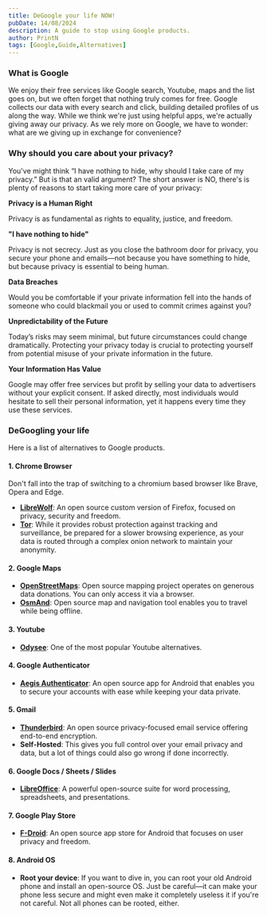 ```yaml
---
title: DeGoogle your life NOW!
pubDate: 14/08/2024
description: A guide to stop using Google products.
author: PrintN
tags: [Google,Guide,Alternatives]
---
```

### What is Google
We enjoy their free services like Google search, Youtube, maps and the list goes on, but we often forget that nothing truly comes for free. Google collects our data with every search and click, building detailed profiles of us along the way. While we think we're just using helpful apps, we're actually giving away our privacy. As we rely more on Google, we have to wonder: what are we giving up in exchange for convenience?


### Why should you care about your privacy?
You've might think “I have nothing to hide, why should I take care of my privacy.” But is that an valid argument? The short answer is NO, there's is plenty of reasons to start taking more care of your privacy:


**Privacy is a Human Right**

Privacy is as fundamental as rights to equality, justice, and freedom.


**"I have nothing to hide"**

Privacy is not secrecy. Just as you close the bathroom door for privacy, you secure your phone and emails—not because you have something to hide, but because privacy is essential to being human.


**Data Breaches**

Would you be comfortable if your private information fell into the hands of someone who could blackmail you or used to commit crimes against you?


**Unpredictability of the Future**

Today’s risks may seem minimal, but future circumstances could change dramatically. Protecting your privacy today is crucial to protecting yourself from potential misuse of your private information in the future.


**Your Information Has Value**

Google may offer free services but profit by selling your data to advertisers without your explicit consent. If asked directly, most individuals would hesitate to sell their personal information, yet it happens every time they use these services.

### DeGoogling your life
Here is a list of alternatives to Google products.
#### 1. Chrome Browser
Don't fall into the trap of switching to a chromium based browser like Brave, Opera and Edge.
- **[LibreWolf](https://librewolf.net/)**: An open source custom version of Firefox, focused on privacy, security and freedom.
- **[Tor](https://www.torproject.org/)**: While it provides robust protection against tracking and surveillance, be prepared for a slower browsing experience, as your data is routed through a complex onion network to maintain your anonymity.


#### 2. Google Maps
- **[OpenStreetMaps](https://www.openstreetmap.org/)**: Open source mapping project operates on generous data donations. You can only access it via a browser.
- **[OsmAnd](https://osmand.net/)**: Open source map and navigation tool enables you to travel while being offline.


#### 3. Youtube
- **[Odysee](https://odysee.com/)**: One of the most popular Youtube alternatives.


#### 4. Google Authenticator
- **[Aegis Authenticator](https://getaegis.app/)**: An open source app for Android that enables you to secure your accounts with ease while keeping your data private.


#### 5. Gmail
- **[Thunderbird](https://www.thunderbird.net/)**: An open source privacy-focused email service offering end-to-end encryption.
- **Self-Hosted**: This gives you full control over your email privacy and data, but a lot of things could also go wrong if done incorrectly.


#### 6. Google Docs / Sheets / Slides
- **[LibreOffice](https://www.libreoffice.org/)**: A powerful open-source suite for word processing, spreadsheets, and presentations.


#### 7. Google Play Store
- **[F-Droid](https://f-droid.org/)**: An open source app store for Android that focuses on user privacy and freedom.


#### 8. Android OS
- **Root your device**: If you want to dive in, you can root your old Android phone and install an open-source OS. Just be careful—it can make your phone less secure and might even make it completely useless it if you're not careful. Not all phones can be rooted, either.
